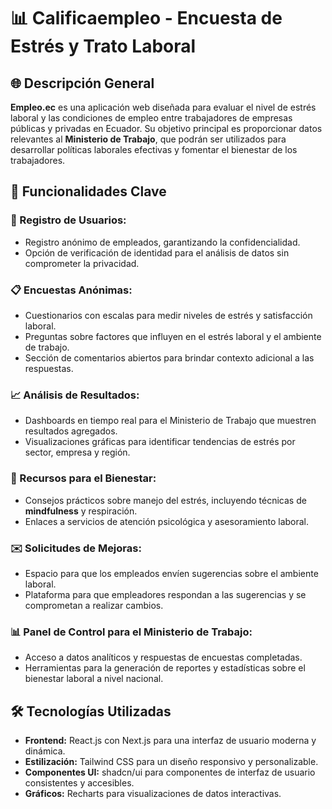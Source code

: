 # 📊 Calificaempleo - Encuesta de Estrés y Trato Laboral

## 🌐 Descripción General
**Empleo.ec** es una aplicación web diseñada para evaluar el nivel de estrés laboral y las condiciones de empleo entre trabajadores de empresas públicas y privadas en Ecuador. Su objetivo principal es proporcionar datos relevantes al **Ministerio de Trabajo**, que podrán ser utilizados para desarrollar políticas laborales efectivas y fomentar el bienestar de los trabajadores.

## 🔑 Funcionalidades Clave

### 📝 Registro de Usuarios:
- Registro anónimo de empleados, garantizando la confidencialidad.
- Opción de verificación de identidad para el análisis de datos sin comprometer la privacidad.

### 📋 Encuestas Anónimas:
- Cuestionarios con escalas para medir niveles de estrés y satisfacción laboral.
- Preguntas sobre factores que influyen en el estrés laboral y el ambiente de trabajo.
- Sección de comentarios abiertos para brindar contexto adicional a las respuestas.

### 📈 Análisis de Resultados:
- Dashboards en tiempo real para el Ministerio de Trabajo que muestren resultados agregados.
- Visualizaciones gráficas para identificar tendencias de estrés por sector, empresa y región.

### 💬 Recursos para el Bienestar:
- Consejos prácticos sobre manejo del estrés, incluyendo técnicas de **mindfulness** y respiración.
- Enlaces a servicios de atención psicológica y asesoramiento laboral.

### ✉️ Solicitudes de Mejoras:
- Espacio para que los empleados envíen sugerencias sobre el ambiente laboral.
- Plataforma para que empleadores respondan a las sugerencias y se comprometan a realizar cambios.

### 📊 Panel de Control para el Ministerio de Trabajo:
- Acceso a datos analíticos y respuestas de encuestas completadas.
- Herramientas para la generación de reportes y estadísticas sobre el bienestar laboral a nivel nacional.

## 🛠️ Tecnologías Utilizadas
- **Frontend:** React.js con Next.js para una interfaz de usuario moderna y dinámica.
- **Estilización:** Tailwind CSS para un diseño responsivo y personalizable.
- **Componentes UI:** shadcn/ui para componentes de interfaz de usuario consistentes y accesibles.
- **Gráficos:** Recharts para visualizaciones de datos interactivas.
